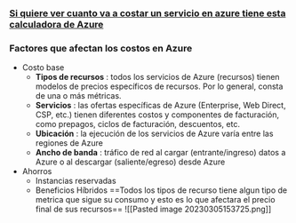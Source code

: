 ### [Si quiere ver cuanto va a costar un servicio en azure tiene esta calculadora de Azure](https://azure.microsoft.com/en-us/pricing/calculator/?&ef_id=CjwKCAiAmJGgBhAZEiwA1JZolsfCaISHKyxiEr4cgfP_vp5ifaft1O7eeRzNCzFVz-2XlpZP_UIrghoCcmIQAvD_BwE:G:s&OCID=AIDcmm3804ythc_SEM_CjwKCAiAmJGgBhAZEiwA1JZolsfCaISHKyxiEr4cgfP_vp5ifaft1O7eeRzNCzFVz-2XlpZP_UIrghoCcmIQAvD_BwE:G:s&gclid=CjwKCAiAmJGgBhAZEiwA1JZolsfCaISHKyxiEr4cgfP_vp5ifaft1O7eeRzNCzFVz-2XlpZP_UIrghoCcmIQAvD_BwE)
### Factores que afectan los costos en Azure
-   Costo base
    -   **Tipos de recursos** : todos los servicios de Azure (recursos) tienen modelos de precios específicos de recursos. Por lo general, consta de una o más métricas.
    -   **Servicios** : las ofertas específicas de Azure (Enterprise, Web Direct, CSP, etc.) tienen diferentes costos y componentes de facturación, como prepagos, ciclos de facturación, descuentos, etc.
    -   **Ubicación** : la ejecución de los servicios de Azure varía entre las regiones de Azure
    -   **Ancho de banda** : tráfico de red al cargar (entrante/ingreso) datos a Azure o al descargar (saliente/egreso) desde Azure
-   Ahorros
    -   Instancias reservadas
    -   Beneficios Híbridos
==Todos los tipos de recurso tiene algun tipo de metrica que sigue su consumo y esto es lo que afectara el precio final de sus recursos==
![[Pasted image 20230305153725.png]]

